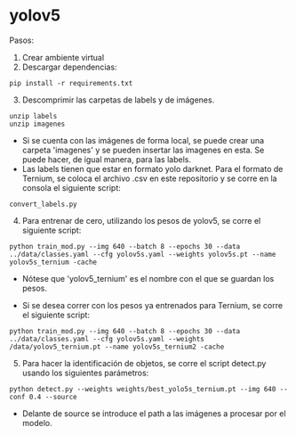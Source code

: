 # yolov5

Pasos:

1. Crear ambiente virtual
2. Descargar dependencias:

```
pip install -r requirements.txt
```

3. Descomprimir las carpetas de labels y de imágenes.

```
unzip labels
unzip imagenes
```

- Si se cuenta con las imágenes de forma local, se puede crear una carpeta 'imagenes' y se pueden insertar las imagenes en esta. Se puede hacer, de igual manera, para las labels.
- Las labels tienen que estar en formato yolo darknet. Para el formato de Ternium, se coloca el archivo .csv en este repositorio y se corre en la consola el siguiente script:

```
convert_labels.py
```

4. Para entrenar de cero, utilizando los pesos de yolov5, se corre el siguiente script:
 
 ```
 python train_mod.py --img 640 --batch 8 --epochs 30 --data ../data/classes.yaml --cfg yolov5s.yaml --weights yolov5s.pt --name yolov5s_ternium -cache
 ```

- Nótese que 'yolov5_ternium' es el nombre con el que se guardan los pesos. 

- Si se desea correr con los pesos ya entrenados para Ternium, se corre el siguiente script:

```
python train_mod.py --img 640 --batch 8 --epochs 30 --data ../data/classes.yaml --cfg yolov5s.yaml --weights /data/yolov5_ternium.pt --name yolov5s_ternium2 -cache
```

5. Para hacer la identificación de objetos, se corre el script detect.py usando los siguientes parámetros:
```
python detect.py --weights weights/best_yolo5s_ternium.pt --img 640 --conf 0.4 --source 
```

- Delante de source se introduce el path a las imágenes a procesar por el modelo.
